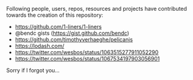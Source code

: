 Following people, users, repos, resources and projects have contributed towards the creation of this repository:

* https://github.com/1-liners/1-liners
* @bendc gists (https://gist.github.com/bendc)
* https://github.com/timothyverhaeghe/pelicanjs
* https://lodash.com/
* https://twitter.com/wesbos/status/1063515277911052290
* https://twitter.com/wesbos/status/1067534197903056901

Sorry if I forgot you…
